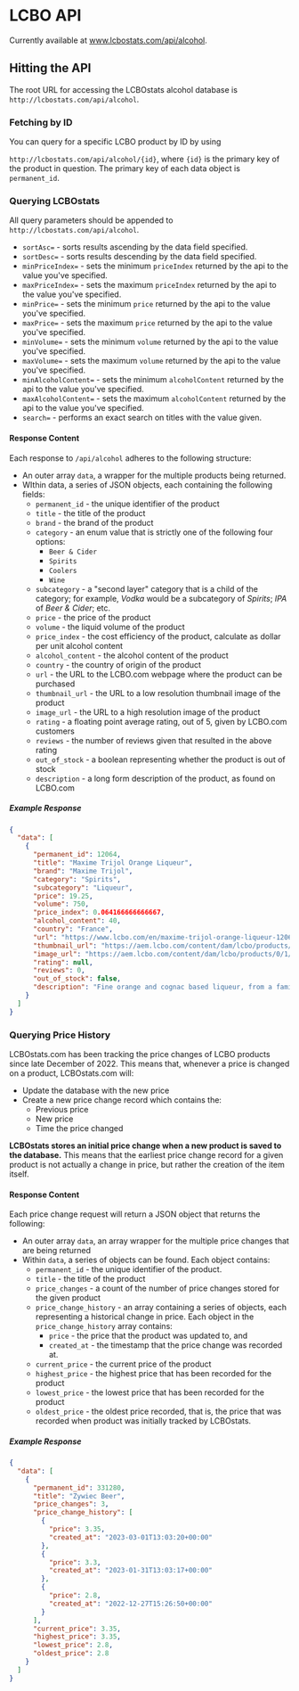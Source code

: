 # LCBO API

Currently available at www.lcbostats.com/api/alcohol.

## Hitting the API

The root URL for accessing the LCBOstats alcohol database is `http://lcbostats.com/api/alcohol`.

### Fetching by ID

You can query for a specific LCBO product by ID by using

`http://lcbostats.com/api/alcohol/{id}`, where `{id}` is the primary key of
the product in question. The primary key of each data object is `permanent_id`.

### Querying LCBOstats

All query parameters should be appended to `http://lcbostats.com/api/alcohol`.

- `sortAsc=` - sorts results ascending by the data field specified.
- `sortDesc=` - sorts results descending by the data field specified.
- `minPriceIndex=` - sets the minimum `priceIndex` returned by the api to the value
  you've specified.
- `maxPriceIndex=` - sets the maximum `priceIndex` returned by the api to the value
  you've specified.
- `minPrice=` - sets the minimum `price` returned by the api to the value
  you've specified.
- `maxPrice=` - sets the maximum `price` returned by the api to the value
  you've specified.
- `minVolume=`  - sets the minimum `volume` returned by the api to the value
  you've specified.
- `maxVolume=`  - sets the maximum `volume` returned by the api to the value
  you've specified.
- `minAlcoholContent=` - sets the minimum `alcoholContent` returned by the api
  to the value you've specified.
- `maxAlcoholContent=` - sets the maximum `alcoholContent` returned by the api
  to the value you've specified.
- `search=` - performs an exact search on titles with the value given.

#### Response Content

Each response to `/api/alcohol` adheres to the following structure:

- An outer array `data`, a wrapper for the multiple products being returned.
- WIthin data, a series of JSON objects, each containing the following fields:
  - `permanent_id` - the unique identifier of the product
  - `title` - the title of the product
  - `brand` - the brand of the product
  - `category` - an enum value that is strictly one of the following four options:
    - `Beer & Cider`
    - `Spirits`
    - `Coolers`
    - `Wine`
  - `subcategory` - a "second layer" category that is a child of the category; for
  example, *Vodka* would be a subcategory of *Spirits*; *IPA* of *Beer & Cider*; etc.
  - `price` - the price of the product
  - `volume` - the liquid volume of the product
  - `price_index` - the cost efficiency of the product, calculate as dollar per unit alcohol content
  - `alcohol_content` - the alcohol content of the product
  - `country` - the country of origin of the product
  - `url` - the URL to the LCBO.com webpage where the product can be purchased
  - `thumbnail_url` - the URL to a low resolution thumbnail image of the product
  - `image_url` - the URL to a high resolution image of the product
  - `rating` - a floating point average rating, out of 5, given by LCBO.com customers 
  - `reviews` - the number of reviews given that resulted in the above rating
  - `out_of_stock` - a boolean representing whether the product is out of stock
  - `description` - a long form description of the product, as found on LCBO.com

##### Example Response

```json
{
  "data": [
    {
      "permanent_id": 12064,
      "title": "Maxime Trijol Orange Liqueur",
      "brand": "Maxime Trijol",
      "category": "Spirits",
      "subcategory": "Liqueur",
      "price": 19.25,
      "volume": 750,
      "price_index": 0.064166666666667,
      "alcohol_content": 40,
      "country": "France",
      "url": "https://www.lcbo.com/en/maxime-trijol-orange-liqueur-12064",
      "thumbnail_url": "https://aem.lcbo.com/content/dam/lcbo/products/0/1/2/0/012064.jpg.thumb.319.319.png",
      "image_url": "https://aem.lcbo.com/content/dam/lcbo/products/0/1/2/0/012064.jpg.thumb.1280.1280.png",
      "rating": null,
      "reviews": 0,
      "out_of_stock": false,
      "description": "Fine orange and cognac based liqueur, from a family-run firm that was founded in 1859. Quite perfumed with upfront aromas and flavours of orange, followed by notes of light spice, vanilla and bergamot tea. The palate is sweet and rounded with intense flavours of orange and spice. Serve chilled, on ice or use in a cocktail."
    }
  ]
}
```

### Querying Price History

LCBOstats.com has been tracking the price changes of LCBO products since late December
of 2022. This means that, whenever a price is changed on a product, LCBOstats.com will:

- Update the database with the new price
- Create a new price change record which contains the:
    - Previous price
    - New price
    - Time the price changed

**LCBOstats stores an initial price change when a new product is saved to the database.**
This means that the earliest price change record for a given product is not actually a
change in price, but rather the creation of the item itself.

#### Response Content

Each price change request will return a JSON object that returns the following:

- An outer array `data`, an array wrapper for the multiple price changes that are being
  returned
- Within `data`, a series of objects can be found. Each object contains:
    - `permanent_id` - the unique identifier of the product.
    - `title` - the title of the product
    - `price_changes` - a count of the number of price changes stored for the given product
    - `price_change_history` - an array containing a series of objects, each representing
      a historical change in price. Each object in the `price_change_history` array contains:
        - `price` - the price that the product was updated to, and
        - `created_at` - the timestamp that the price change was recorded at.
    - `current_price` - the current price of the product
    - `highest_price` - the highest price that has been recorded for the product
    - `lowest_price` - the lowest price that has been recorded for the product
    - `oldest_price` - the oldest price recorded, that is, the price that was recorded when
      product was initially tracked by LCBOstats.

##### Example Response

```JSON
{
  "data": [
    {
      "permanent_id": 331280,
      "title": "Zywiec Beer",
      "price_changes": 3,
      "price_change_history": [
        {
          "price": 3.35,
          "created_at": "2023-03-01T13:03:20+00:00"
        },
        {
          "price": 3.3,
          "created_at": "2023-01-31T13:03:17+00:00"
        },
        {
          "price": 2.8,
          "created_at": "2022-12-27T15:26:50+00:00"
        }
      ],
      "current_price": 3.35,
      "highest_price": 3.35,
      "lowest_price": 2.8,
      "oldest_price": 2.8
    }
  ]
}
```